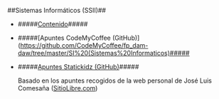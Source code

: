 ##Sistemas Informáticos (SSII)##

- #####[Contenido](contenido.md)#####

- #####[Apuntes CodeMyCoffee (GitHub)](https://github.com/CodeMyCoffee/fp_dam-daw/tree/master/SI%20(Sistemas%20Informaticos)#####

- #####[Apuntes Statickidz (GitHub)](https://github.com/statickidz/TemarioDAW/tree/master/SSII)#####

	Basado en los apuntes recogidos de la web personal de José Luis Comesaña ([SitioLibre.com](http://www.sitiolibre.com/))
